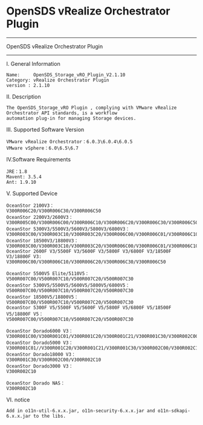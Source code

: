 # OpenSDS vRealize Orchestrator Plugin 

**********************************************************************************
OpenSDS vRealize Orchestrator Plugin 
**********************************************************************************

I. General Information 

    Name:     OpenSDS_Storage_vRO_Plugin_V2.1.10
    Category: vRealize Orchestrator Plugin
    version : 2.1.10
    
II. Description

    The OpenSDS_Storage_vRO Plugin , complying with VMware vRealize Orchestrator API standards, is a workflow 
    automation plug-in for managing Storage devices.

III. Supported Software Version
    
    
    VMware vRealize Orchestrator：6.0.3\6.0.4\6.0.5
    VMware vSphere：6.0\6.5\6.7

    
IV.Software Requirements
    
    JRE：1.8
    Mavent: 3.5.4
    Ant: 1.9.10
    
V. Supported Device

    OceanStor 2100V3：
    V300R006C20/V300R006C30/V300R006C50 
    OceanStor 2200V3/2600V3：
    V300R005C00/V300R006C00/V300R006C10/V300R006C20/V300R006C30/V300R006C50
    OceanStor 5300V3/5500V3/5600V3/5800V3/6800V3：
    V300R003C00/V300R003C10/V300R003C20/V300R006C00/V300R006C01/V300R006C10/V300R006C20/V300R006C30/V300R006C50
    OceanStor 18500V3/18800V3：
    V300R003C00/V300R003C10/V300R003C20/V300R006C00/V300R006C01/V300R006C10/V300R006C20/V300R006C30/V300R006C50
    OceanStor 2600F V3/5500F V3/5600F V3/5800F V3/6800F V3/18500F V3/18800F V3:
    V300R006C00/V300R006C10/V300R006C20/V300R006C30/V300R006C50
    
    OceanStor 5500V5 Elite/5110V5：
    V500R007C00/V500R007C10/V500R007C20/V500R007C30
    OceanStor 5300V5/5500V5/5600V5/5800V5/6800V5：
    V500R007C00/V500R007C10/V500R007C20/V500R007C30
    OceanStor 18500V5/18800V5：
    V500R007C00/V500R007C10/V500R007C20/V500R007C30
    OceanStor 5300F V5/5500F V5/5600F V5/5800F V5/6800F V5/18500F V5/18800F V5：
    V500R007C00/V500R007C10/V500R007C20/V500R007C30
    
    OceanStor Dorado6000 V3：
    V300R001C00/V300R001C01/V300R001C20/V300R001C21/V300R001C30/V300R002C00/V300R002C10
    OceanStor Dorado5000 V3：
    V300R001C01//V300R001C20/V300R001C21/V300R001C30/V300R002C00/V300R002C10
    OceanStor Dorado18000 V3：
    V300R001C30/V300R002C00/V300R002C10
    OceanStor Dorado3000 V3：
    V300R002C10
    
    OceanStor Dorado NAS：
    V300R002C10
    
VI. notice
    
    Add in o11n-util-6.x.x.jar, o11n-security-6.x.x.jar and o11n-sdkapi-6.x.x.jar to the libs.
  

   